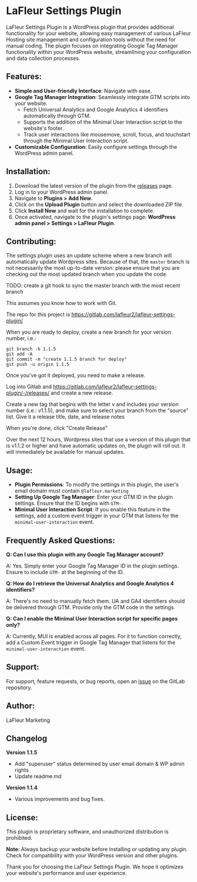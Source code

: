 # LaFleur Settings Plugin

LaFleur Settings Plugin is a WordPress plugin that provides additional functionality for your website, allowing easy management of various LaFleur Hosting site management and configuration tools without the need for manual coding. The plugin focuses on integrating Google Tag Manager functionality within your WordPress website, streamlining your configuration and data collection processes.

## Features:

- **Simple and User-friendly Interface**: Navigate with ease.
- **Google Tag Manager Integration**: Seamlessly integrate GTM scripts into your website.
    - Fetch Universal Analytics and Google Analytics 4 identifiers automatically through GTM.
    - Supports the addition of the Minimal User Interaction script to the website's footer.
    - Track user interactions like mousemove, scroll, focus, and touchstart through the Minimal User Interaction script.
- **Customizable Configuration**: Easily configure settings through the WordPress admin panel.

## Installation:

1. Download the latest version of the plugin from the [releases](https://gitlab.com/lafleur2/lafleur-settings-plugin/-/releases/) page.
2. Log in to your WordPress admin panel.
3. Navigate to **Plugins > Add New**.
4. Click on the **Upload Plugin** button and select the downloaded ZIP file.
5. Click **Install Now** and wait for the installation to complete.
6. Once activated, navigate to the plugin's settings page: **WordPress admin panel > Settings > LaFleur Plugin**.

## Contributing:
The settings plugin uses an update scheme where a new branch will automatically update Wordpress sites.
Because of that, the `master` branch is not necessarily the most up-to-date version: please ensure that
you are checking out the most updated branch when you update the code.

TODO: create a git hook to sync the master branch with the most recent branch

This assumes you know how to work with Git.

The repo for this project is https://gitlab.com/lafleur2/lafleur-settings-plugin/

When you are ready to deploy, create a new branch for your version number, i.e.:

```
git branch -b 1.1.5
git add -A
git commit -m "create 1.1.5 branch for deploy"
git push -u origin 1.1.5
```

Once you've got it deployed, you need to make a release.

Log into Gitlab and  https://gitlab.com/lafleur2/lafleur-settings-plugin/-/releases/ and create a new release.

Create a new tag that begins with the letter v and includes your version number (i.e.: v1.1.5), and make sure 
to select your branch from the "source" list. Give it a release title, date, and release notes

When you're done, click "Create Release"

Over the next 12 hours, Wordpress sites that use a version of this plugin that is v1.1.2 or higher and have 
automatic updates on, the plugin will roll out. It will immediately be available for manual updates.

## Usage:

- **Plugin Permissions**: To modify the settings in this plugin, the user's email domain must contain `@lafleur.marketing`
- **Setting Up Google Tag Manager**: Enter your GTM ID in the plugin settings. Ensure that the ID begins with `GTM-`.
- **Minimal User Interaction Script**: If you enable this feature in the settings, add a custom event trigger in your GTM that listens for the `minimal-user-interaction` event.

## Frequently Asked Questions:

**Q: Can I use this plugin with any Google Tag Manager account?**

A: Yes. Simply enter your Google Tag Manager ID in the plugin settings. Ensure to include `GTM-` at the beginning of the ID.

**Q: How do I retrieve the Universal Analytics and Google Analytics 4 identifiers?**

A: There's no need to manually fetch them. UA and GA4 identifiers should be delivered through GTM. Provide only the GTM code in the settings.

**Q: Can I enable the Minimal User Interaction script for specific pages only?**

A: Currently, MUI is enabled across all pages. For it to function correctly, add a Custom Event trigger in Google Tag Manager that listens for the `minimal-user-interaction` event.

## Support:

For support, feature requests, or bug reports, open an [issue](https://gitlab.com/lafleur2/lafleur-settings-plugin/-/issues) on the GitLab repository.

## Author:
LaFleur Marketing

## Changelog

**Version 1.1.5**
- Add "superuser" status determined by user email domain & WP admin rights
- Update readme.md

**Version 1.1.4**
- Various improvements and bug fixes.


## License:
This plugin is proprietary software, and unauthorized distribution is prohibited.

**Note**: Always backup your website before installing or updating any plugin. Check for compatibility with your WordPress version and other plugins.

Thank you for choosing the LaFleur Settings Plugin. We hope it optimizes your website's performance and user experience.